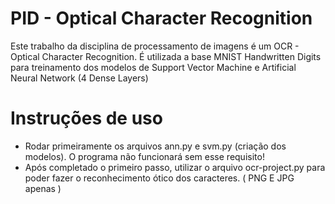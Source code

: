 # PID - Optical Character Recognition

Este trabalho da disciplina de processamento de imagens é um OCR - Optical Character Recognition.
É utilizada a base MNIST Handwritten Digits para treinamento dos modelos de Support Vector Machine e Artificial Neural Network (4 Dense Layers)

# Instruções de uso
* Rodar primeiramente os arquivos ann.py e svm.py (criação dos modelos). O programa não funcionará sem esse requisito!
* Após completado o primeiro passo, utilizar o arquivo ocr-project.py para poder fazer o reconhecimento ótico dos caracteres. ( PNG E JPG apenas )